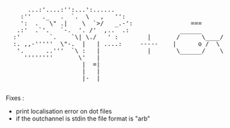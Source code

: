 <pre>
      ...:'....:'':...':......
    :''   ._   .  `.  \   ,   '':
    ':  .   \" .|    \  `>/   _.-':                ===      ===             A
   .:'  .`'.   `-.  '. /'  ,..  .:              ______      ______          R
  :'        `.    `\| \./   ' :        |       /      \____/      \   ----  B
  :. ,,-'''''  \"-.  |   | ....:     -----    |      o /  \ o      |        O
   '.      ..'''  `\ :   |             |       \______/    \______/   ----  V
     ''''''''       \'   |                                                  I
                     |  =|                                                  Z
                     |   |
                     |-  |

</pre>




Fixes :
* print localisation error on dot files
* if the outchannel is stdin the file format is "arb"
